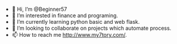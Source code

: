 - 👋 Hi, I’m @Beginner57
- 👀 I’m interested in finance and programing.
- 🌱 I’m currently learning python basic and web flask.
- 💞️ I’m looking to collaborate on projects which automate process.
- 📫 How to reach me http://www.my7tory.com/.

<!---
Beginner57/Beginner57 is a ✨ special ✨ repository because its `README.md` (this file) appears on your GitHub profile.
You can click the Preview link to take a look at your changes.
--->
